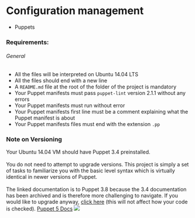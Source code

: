 # Configuration management
* Puppets
### Requirements:
###### General

* All the files will be interpreted on Ubuntu 14.04 LTS
* All the files should end with a new line
* A `README.md` file at the root of the folder of the project is mandatory
* Your Puppet manifests must pass `puppet-lint` version 2.1.1 without any errors
* Your Puppet manifests must run without error
* Your Puppet manifests first line must be a comment explaining what the Puppet manifest is about
* Your Puppet manifests files must end with the extension `.pp`
### Note on Versioning
Your Ubuntu 14.04 VM should have Puppet 3.4 preinstalled.
<br><br>
You do not need to attempt to upgrade versions. This project is simply a set of tasks to familiarize you with the basic level syntax which is virtually identical in newer versions of Puppet. 
<br><br>
The linked documentation is to Puppet 3.8 because the 3.4 documentation has been archived and is therefore more challenging to navigate. If you would like to upgrade anyway, [click here](https://joachim8675309.medium.com/installing-puppet-5-427ca7a68f02) (this will not affect how your code is checked). [Puppet 5 Docs](https://puppet.com/docs/puppet/5.5/puppet_index.html)
<img src="https://www.holbertonschool.com/holberton-logo.png">

